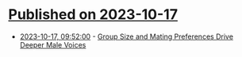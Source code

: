 # [Published on 2023-10-17](index.md)

* [2023-10-17, 09:52:00](https://soylentnews.org/article.pl?sid=23/10/16/189224&from=rss) - [Group Size and Mating Preferences Drive Deeper Male Voices](https://soylentnews.org/article.pl?sid=23/10/16/189224&from=rss)

